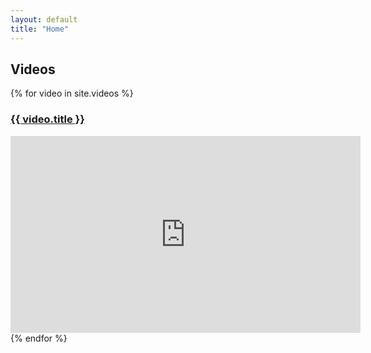 ```yaml
---
layout: default
title: "Home"
---
```


<h2>Videos</h2>
<div class="videos">
    {% for video in site.videos %}
        <div class="video">
            <h3><a href="{{ video.url | relative_url }}">{{ video.title }}</a></h3>
            <iframe width="560" height="315" src="https://img.youtube.com/vi/{{ video.youtube_video_url }}/maxresdefault.jpg" frameborder="0" allowfullscreen></iframe>
        </div>
    {% endfor %}
</div>
